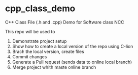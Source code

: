 # cpp_class_demo
C++ Class File (.h and .cpp) Demo for Software class NCC

This repo will be used to 
1. Demonstrate project setup
2. Show how to create a local version of the repo using C-lion
3. Brach the local version, create files
4. Commit changes 
5. Generate a Pull request (sends data to online local branch)
6. Merge project whith maste online branch

